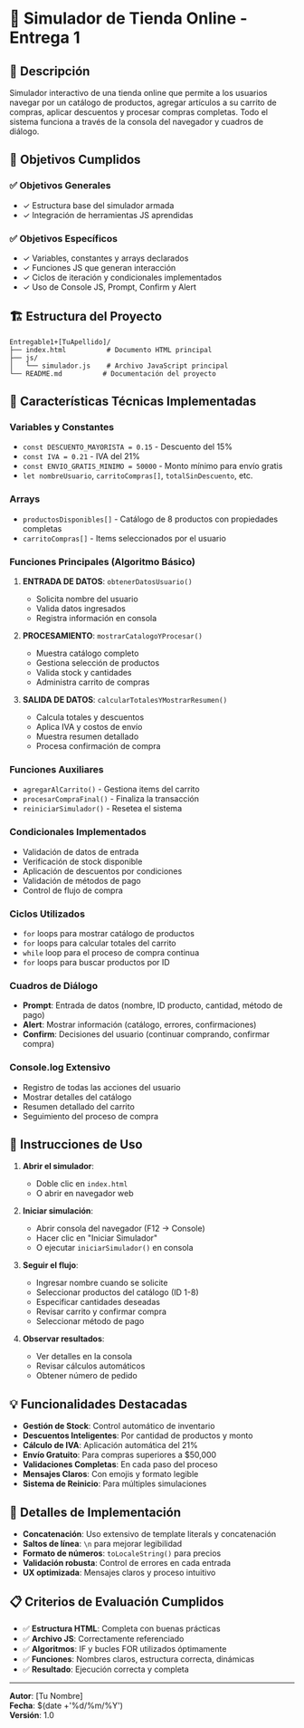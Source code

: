 # 🛒 Simulador de Tienda Online - Entrega 1

## 📝 Descripción

Simulador interactivo de una tienda online que permite a los usuarios navegar por un catálogo de productos, agregar artículos a su carrito de compras, aplicar descuentos y procesar compras completas. Todo el sistema funciona a través de la consola del navegador y cuadros de diálogo.

## 🎯 Objetivos Cumplidos

### ✅ Objetivos Generales
- ✓ Estructura base del simulador armada
- ✓ Integración de herramientas JS aprendidas

### ✅ Objetivos Específicos
- ✓ Variables, constantes y arrays declarados
- ✓ Funciones JS que generan interacción
- ✓ Ciclos de iteración y condicionales implementados
- ✓ Uso de Console JS, Prompt, Confirm y Alert

## 🏗️ Estructura del Proyecto

```
Entregable1+[TuApellido]/
├── index.html          # Documento HTML principal
├── js/
│   └── simulador.js    # Archivo JavaScript principal
└── README.md          # Documentación del proyecto
```

## 🔧 Características Técnicas Implementadas

### Variables y Constantes
- `const DESCUENTO_MAYORISTA = 0.15` - Descuento del 15%
- `const IVA = 0.21` - IVA del 21%
- `const ENVIO_GRATIS_MINIMO = 50000` - Monto mínimo para envío gratis
- `let nombreUsuario`, `carritoCompras[]`, `totalSinDescuento`, etc.

### Arrays
- `productosDisponibles[]` - Catálogo de 8 productos con propiedades completas
- `carritoCompras[]` - Items seleccionados por el usuario

### Funciones Principales (Algoritmo Básico)

1. **ENTRADA DE DATOS**: `obtenerDatosUsuario()`
   - Solicita nombre del usuario
   - Valida datos ingresados
   - Registra información en consola

2. **PROCESAMIENTO**: `mostrarCatalogoYProcesar()`
   - Muestra catálogo completo
   - Gestiona selección de productos
   - Valida stock y cantidades
   - Administra carrito de compras

3. **SALIDA DE DATOS**: `calcularTotalesYMostrarResumen()`
   - Calcula totales y descuentos
   - Aplica IVA y costos de envío
   - Muestra resumen detallado
   - Procesa confirmación de compra

### Funciones Auxiliares
- `agregarAlCarrito()` - Gestiona items del carrito
- `procesarCompraFinal()` - Finaliza la transacción
- `reiniciarSimulador()` - Resetea el sistema

### Condicionales Implementados
- Validación de datos de entrada
- Verificación de stock disponible
- Aplicación de descuentos por condiciones
- Validación de métodos de pago
- Control de flujo de compra

### Ciclos Utilizados
- `for` loops para mostrar catálogo de productos
- `for` loops para calcular totales del carrito
- `while` loop para el proceso de compra continua
- `for` loops para buscar productos por ID

### Cuadros de Diálogo
- **Prompt**: Entrada de datos (nombre, ID producto, cantidad, método de pago)
- **Alert**: Mostrar información (catálogo, errores, confirmaciones)
- **Confirm**: Decisiones del usuario (continuar comprando, confirmar compra)

### Console.log Extensivo
- Registro de todas las acciones del usuario
- Mostrar detalles del catálogo
- Resumen detallado del carrito
- Seguimiento del proceso de compra

## 🚀 Instrucciones de Uso

1. **Abrir el simulador**:
   - Doble clic en `index.html`
   - O abrir en navegador web

2. **Iniciar simulación**:
   - Abrir consola del navegador (F12 → Console)
   - Hacer clic en "Iniciar Simulador"
   - O ejecutar `iniciarSimulador()` en consola

3. **Seguir el flujo**:
   - Ingresar nombre cuando se solicite
   - Seleccionar productos del catálogo (ID 1-8)
   - Especificar cantidades deseadas
   - Revisar carrito y confirmar compra
   - Seleccionar método de pago

4. **Observar resultados**:
   - Ver detalles en la consola
   - Revisar cálculos automáticos
   - Obtener número de pedido

## 💡 Funcionalidades Destacadas

- **Gestión de Stock**: Control automático de inventario
- **Descuentos Inteligentes**: Por cantidad de productos y monto
- **Cálculo de IVA**: Aplicación automática del 21%
- **Envío Gratuito**: Para compras superiores a $50,000
- **Validaciones Completas**: En cada paso del proceso
- **Mensajes Claros**: Con emojis y formato legible
- **Sistema de Reinicio**: Para múltiples simulaciones

## 🎨 Detalles de Implementación

- **Concatenación**: Uso extensivo de template literals y concatenación
- **Saltos de línea**: `\n` para mejorar legibilidad
- **Formato de números**: `toLocaleString()` para precios
- **Validación robusta**: Control de errores en cada entrada
- **UX optimizada**: Mensajes claros y proceso intuitivo

## 📋 Criterios de Evaluación Cumplidos

- ✅ **Estructura HTML**: Completa con buenas prácticas
- ✅ **Archivo JS**: Correctamente referenciado
- ✅ **Algoritmos**: IF y bucles FOR utilizados óptimamente
- ✅ **Funciones**: Nombres claros, estructura correcta, dinámicas
- ✅ **Resultado**: Ejecución correcta y completa

---

**Autor**: [Tu Nombre]  
**Fecha**: $(date +'%d/%m/%Y')  
**Versión**: 1.0